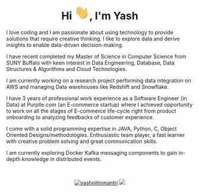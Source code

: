 <h1 align="center">Hi <img src="https://raw.githubusercontent.com/ABSphreak/ABSphreak/master/gifs/Hi.gif" width="40px" />, I'm Yash</h1>

I love coding and I am passionate about using technology to provide solutions that require creative thinking. I like to explore data and derive insights to enable data-driven decision-making.

I have recent completed my Master of Science in Computer Science from SUNY Buffalo with keen interest in Data Engineering, Database, Data Structures & Algorithms and Cloud Technologies.

I am currently working on a research project performing data integration on AWS and managing Data warehouses like Redshift and Snowflake.

I have 3 years of professional work experience as a Software Engineer (in Data) at Purplle.com (an E-commerce startup) where I achieved opportunity to work on all the stages of E-commerce life-cycle right from product onboarding to analyzing feedbacks of customer experience.

I come with a solid programming expertise in JAVA, Python, C, Object Oriented Designs/methodologies. Enthusiastic team player, a fast learner with creative problem solving and great communication skills.

I am currently exploring Docker Kafka messaging components to gain in-depth knowledge in distributed events.

<p></br></p>
<p align="center">
  <a href="https://www.linkedin.com/in/yashnitinmantri" target="blank"><img src="https://img.shields.io/badge/LinkedIn-0077B5?style=for-the-badge&logo=linkedin&logoColor=white" alt="yashnitinmantri"/></a> 
  <a href="https://twitter.com/YashMantri" target="blank"><img src="https://img.shields.io/badge/Twitter-1DA1F2?style=for-the-badge&logo=twitter&logoColor=white" /></a> 
</p>
